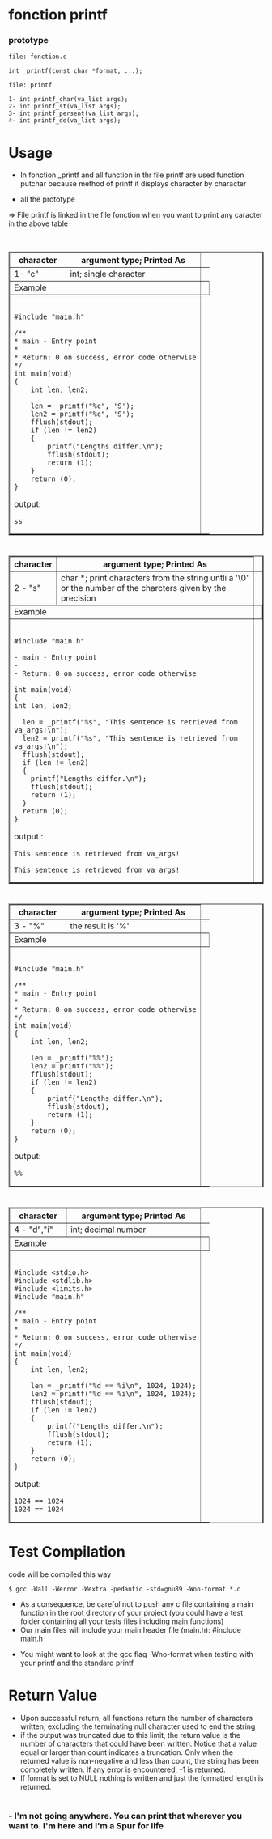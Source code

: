 <h1> fonction printf </h1>

<h3>prototype</h3>

```
file: fonction.c

int _printf(const char *format, ...);
```

```
file: printf

1- int printf_char(va_list args);
2- int printf_st(va_list args);
3- int printf_persent(va_list args);
4- int printf_de(va_list args);
```

# Usage

- In fonction \_printf and all function in thr file printf are used function putchar because method of printf it displays character by character
  <br>

- all the prototype

<p>=> File printf is linked in  the file fonction when you want to print any caracter in the above table</p>
<br>
<table border="2">
	<thead>
		<tr>
			<th>character</th>
			<th>argument type; Printed As</th>
		</tr>
	</thead>
	<tbody>
		<tr>
			<td>1- "c"</td>
			<td>int; single character</td>
		</tr>   
		<tr>
			<td colspan="2">Example</td>
			<td></td>
		</tr>
		<tr>
			<td colspan="2"><br>

    #include "main.h"

    /**
    * main - Entry point
    *
    * Return: 0 on success, error code otherwise
    */
    int main(void)
    {
    	int len, len2;

    	len = _printf("%c", 'S');
    	len2 = printf("%c", 'S');
    	fflush(stdout);
    	if (len != len2)
    	{
    		printf("Lengths differ.\n");
    		fflush(stdout);
    		return (1);
    	}
    	return (0);
    }

output:

    ss

</td>
</tr>
</tbody>
</table>

#

<table border="2">
	<thead>
		<tr>
			<th>character</th>
			<th>argument type; Printed As</th>
		</tr>
	</thead>
	<tbody>
	   <td>2 - "s"</td>
		  <td>char *; print characters from the string untli a  '\0' or the number of the charcters given by the precision</td>
		  </tr>
		<tr>
			<td colspan="2">Example</td>
			<td></td>
		</tr>
<tr>
<td colspan="2"><br>

    #include "main.h"

    - main - Entry point
    -
    - Return: 0 on success, error code otherwise

    int main(void)
    {
    int len, len2;

      len = _printf("%s", "This sentence is retrieved from va_args!\n");
      len2 = printf("%s", "This sentence is retrieved from va_args!\n");
      fflush(stdout);
      if (len != len2)
      {
      	printf("Lengths differ.\n");
      	fflush(stdout);
      	return (1);
      }
      return (0);
    }

output :

    This sentence is retrieved from va_args!

    This sentence is retrieved from va_args!

</td>
</tr>
</tbody>
</table>

#

<table border="2">
	<thead>
		<tr>
			<th>character</th>
			<th>argument type; Printed As</th>
		</tr>
	</thead>
	<tbody>
<tr>
			<td>3 - "%"</td>
			<td>the result is '%'</td>
		  </tr>
			<td colspan="2">Example</td>
			<td></td>
		</tr>
<tr>
	<td colspan="2"><br>

    #include "main.h"

    /**
    * main - Entry point
    *
    * Return: 0 on success, error code otherwise
    */
    int main(void)
    {
    	int len, len2;

    	len = _printf("%%");
    	len2 = printf("%%");
    	fflush(stdout);
    	if (len != len2)
    	{
    		printf("Lengths differ.\n");
    		fflush(stdout);
    		return (1);
    	}
    	return (0);
    }

output:

    %%

</td>
</tr>
</tbody>
</table>

#

<table border="2">
	<thead>
		<tr>
			<th>character</th>
			<th>argument type; Printed As</th>
		</tr>
	</thead>
	<tbody>
	  <tr>
			  <td>4 - "d","i"</td>
			  <td>int; decimal number</tr>
		</tr>
			<td colspan="2">Example</td>
			<td></td>
		</tr>
<tr>
	<td colspan="2"><br>

    #include <stdio.h>
    #include <stdlib.h>
    #include <limits.h>
    #include "main.h"

    /**
    * main - Entry point
    *
    * Return: 0 on success, error code otherwise
    */
    int main(void)
    {
    	int len, len2;

    	len = _printf("%d == %i\n", 1024, 1024);
    	len2 = printf("%d == %i\n", 1024, 1024);
    	fflush(stdout);
    	if (len != len2)
    	{
    		printf("Lengths differ.\n");
    		fflush(stdout);
    		return (1);
    	}
    	return (0);
    }

output:

    1024 == 1024
    1024 == 1024

</td>
</tr>
</tbody>
</table>

# Test Compilation

code will be compiled this way

```
$ gcc -Wall -Werror -Wextra -pedantic -std=gnu89 -Wno-format *.c
```

- As a consequence, be careful not to push any c file containing a main function in the root directory of your project (you could have a test folder containing all your tests files including main functions)
- Our main files will include your main header file (main.h): #include main.h

* You might want to look at the gcc flag -Wno-format when testing with your printf and the standard printf

# Return Value

- Upon successful return, all functions return the number of characters written, excluding the terminating null character used to end the string
- if the output was truncated due to this limit, the return value is the number of characters that could have been written. Notice that a value equal or larger than count indicates a truncation. Only when the returned value is non-negative and less than count, the string has been completely written. If any error is encountered, -1 is returned.
- If format is set to NULL nothing is written and just the formatted length is returned.

#

<h3>- I'm not going anywhere. You can print that wherever you want to. I'm here and I'm a Spur for life <br> </h3>


